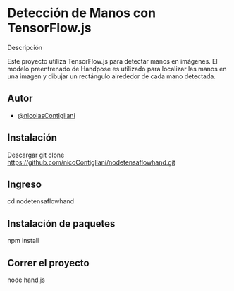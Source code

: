
# Detección de Manos con TensorFlow.js

Descripción

Este proyecto utiliza TensorFlow.js para detectar manos en imágenes. El modelo preentrenado de Handpose es utilizado para localizar las manos en una imagen y dibujar un rectángulo alrededor de cada mano detectada.

## Autor

- [@nicolasContigliani](https://www.linkedin.com/in/nicolas-contigliani/)


## Instalación

Descargar 
git clone https://github.com/nicoContigliani/nodetensaflowhand.git

## Ingreso 

cd nodetensaflowhand

## Instalación de paquetes
npm install 

## Correr el proyecto 

node hand.js